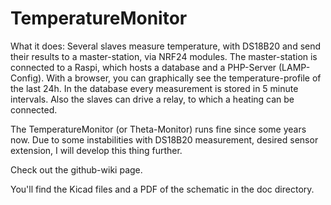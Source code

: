 # TemperatureMonitor
What it does: Several slaves measure temperature, with DS18B20 and send their results to a master-station, via NRF24 modules. The master-station is connected to a Raspi, which hosts a database and a PHP-Server (LAMP-Config). With a browser, you can graphically see the temperature-profile of the last 24h. In the database every measurement is stored in 5 minute intervals. Also the slaves can drive a relay, to which a heating can be connected.

The TemperatureMonitor (or Theta-Monitor) runs fine since some years now. 
Due to some instabilities with DS18B20 measurement, desired sensor extension, I will develop this thing further.

Check out the github-wiki page.

You'll find the Kicad files and a PDF of the schematic in the doc directory.

